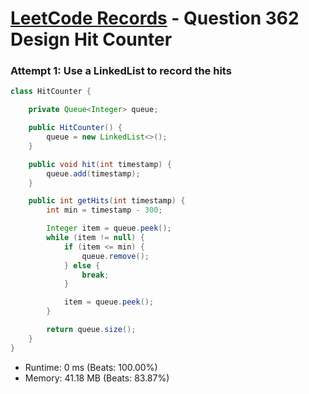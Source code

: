 # [LeetCode Records](../../README.md) - Question 362 Design Hit Counter

### Attempt 1: Use a LinkedList to record the hits
```java
class HitCounter {

    private Queue<Integer> queue;

    public HitCounter() {
        queue = new LinkedList<>();
    }

    public void hit(int timestamp) {
        queue.add(timestamp);
    }

    public int getHits(int timestamp) {
        int min = timestamp - 300;

        Integer item = queue.peek();
        while (item != null) {
            if (item <= min) {
                queue.remove();
            } else {
                break;
            }

            item = queue.peek();
        }

        return queue.size();
    }
}
```
- Runtime: 0 ms (Beats: 100.00%)
- Memory: 41.18 MB (Beats: 83.87%)

<br>
